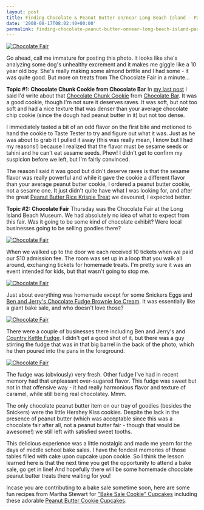 ```yaml
---
layout: post
title: Finding Chocolate & Peanut Butter on/near Long Beach Island - Part Deux
date: '2008-08-17T08:02:40+00:00'
permalink: finding-chocolate-peanut-butter-onnear-long-beach-island-part-deux
---
```

<a href="http://flickr.com/photos/kstar810/2769892267/"><img src="http://farm4.static.flickr.com/3049/2769892267_1473d41ea1.jpg?v=0" alt="Chocolate Fair" /></a>

Go ahead, call me immature for posting this photo. It looks like she's analyzing some dog's unhealthy excrement and it makes me giggle like a 10 year old boy. She's really making some almond brittle and I had some - it was quite good. But more on treats from The Chocolate Fair in a minute...

<strong>Topic #1: Chocolate Chunk Cookie from Chocolate Bar</strong>
In <a href="http://www.cpbgallery.com/2008/08/13/finding-chocolate-peanut-butter-onnear-long-beach-island/">my last post</a> I said I'd write about that <a href="http://flickr.com/photos/kstar810/2757308024/in/set-72157606686215482/">Chocolate Chunk Cookie</a> from <a href="http://www.chocolatebarnyc.com/">Chocolate Bar</a>. It was a good cookie, though I'm not sure it deserves raves. It was soft, but not too soft and had a nice texture that was denser than your average chocolate chip cookie (since the dough had peanut butter in it) but not too dense. 

I immediately tasted a bit of an odd flavor on the first bite and motioned to hand the cookie to Taste Tester to try and figure out what it was. Just as he was about to grab it I pulled it away (this was really mean, I know but I had my reasons!) because I realized that the flavor must be sesame seeds or tahini and he can't eat sesame seeds. Phew! I didn't get to confirm my suspicion before we left, but I'm fairly convinced. 

The reason I said it was good but didn't deserve raves is that the sesame flavor was really powerful and while it gave the cookie a different flavor than your average peanut butter cookie, I ordered a peanut butter cookie, not a sesame one. It just didn't quite have what I was looking for, and after the great <a href="http://flickr.com/photos/kstar810/2757310614/in/set-72157606686215482/">Peanut Butter Rice Krispie Treat</a> we devoured, I expected better.

<strong>Topic #2: Chocolate Fair</strong>
Thursday was the Chocolate Fair at the Long Island Beach Museum. We had absolutely no idea of what to expect from this fair. Was it going to be some kind of chocolate exhibit? Were local businesses going to be selling goodies there?

<a href="http://flickr.com/photos/kstar810/2770735996/"><img src="http://farm4.static.flickr.com/3022/2770735996_cd35d7aeba.jpg?v=0" alt="Chocolate Fair" /></a>

When we walked up to the door we each received 10 tickets when we paid our $10 admission fee. The room was set up in a loop that you walk all around, exchanging tickets for homemade treats. I'm pretty sure it was an event intended for kids, but that wasn't going to stop me. 

<a href="http://flickr.com/photos/kstar810/2769891753/"><img src="http://farm4.static.flickr.com/3287/2769891753_9cd54fb8d8.jpg?v=0" alt="Chocolate Fair" /></a>

Just about everything was homemade except for some Snickers Eggs and <a href="http://www.benjerry.com/our_products/flavorWorld.cfm">Ben and Jerry's Chocolate Fudge Brownie Ice Cream</a>. It was essentially like a giant bake sale, and who doesn't love those?

<a href="http://flickr.com/photos/kstar810/2770739422/"><img src="http://farm4.static.flickr.com/3238/2770739422_8bc01e8545.jpg?v=0" alt="Chocolate Fair" /></a>

There were a couple of businesses there including Ben and Jerry's and <a href="http://www.countrykettlefudge.com/">Country Kettle Fudge</a>. I didn't get a good shot of it, but there was a guy stirring the fudge that was in that big barrel in the back of the photo, which he then poured into the pans in the foreground.

<a href="http://flickr.com/photos/kstar810/2770737152/"><img src="http://farm4.static.flickr.com/3237/2770737152_4246eaf8d8.jpg?v=0" alt="Chocolate Fair" /></a>

The fudge was (obviously) very fresh. Other fudge I've had in recent memory had that unpleasant over-sugared flavor. This fudge was sweet but not in that offensive way - it had really harmonious flavor and texture of caramel, while still being real chocolatey. Mmm. 

The only chocolate peanut butter item on our tray of goodies (besides the Snickers) were the little Hershey Kiss cookies. Despite the lack in the presence of peanut butter (which was acceptable since this was a chocolate fair after all, not a peanut butter fair - though that would be awesome!) we still left with satisfied sweet tooths.

This delicious experience was a little nostalgic and made me yearn for the days of middle school bake sales. I have the fondest memories of those tables filled with cake upon cupcake upon cookie. So I think the lesson learned here is that the next time you get the opportunity to attend a bake sale, go get in line! And hopefully there will be some homemade chocolate peanut butter treats there waiting for you!

Incase you are contributing to a bake sale sometime soon, here are some fun recipes from Martha Stewart for <a href="http://www.marthastewart.com/portal/site/mslo/menuitem.3a0656639de62ad593598e10d373a0a0/?vgnextoid=b60fce908332f010VgnVCM1000003d370a0aRCRD&vgnextfmt=default">"Bake Sale Cookie" Cupcakes</a> including these adorable <a href="http://www.marthastewart.com/portal/site/mslo/menuitem.fc77a0dbc44dd1611e3bf410b5900aa0/?vgnextoid=cc34f9d49f90f010VgnVCM1000003d370a0aRCRD&vgnextfmt=default">Peanut Butter Cookie Cupcakes</a>.
